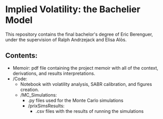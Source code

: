 # Implied Volatility: the Bachelier Model
This repository contains the final bachelor's degree of Eric Berenguer, under the supervision of Ralph Andrzejack and Elisa Alòs.

## Contents:
* Memoir: pdf file containing the project memoir with all of the context, derivations, and results interpretations. 
* /Code:
  * Notebook with volatility analysis, SABR calibration, and figures creation.
  * /MC_Simulations:
      * .py files used for the Monte Carlo simulations
      * /prixSimsResults:
          * .csv files with the results of running the simulations
  
